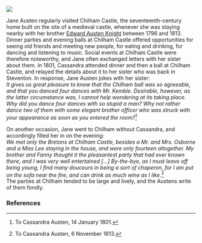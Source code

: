 <a href="https://beta.kent-maps.online"><img src="https://beta.kent-maps.online/juncture/ve-button.png"></a>

<param ve-config title="Jane Austen: Chilham Castle" author="Susan Civale" layout="vtl" banner="/images/banners/19c.jpg">

<param ve-entity eid="Q29303" aliases="Canterbury">
<param ve-entity eid="Q5098912" aliases="Chilham Castle">

Jane Austen regularly visited Chilham Castle, the seventeenth-century home built on the site of a medieval castle, whenever she was staying nearby with her brother [Edward Austen Knight](/austen-godmersham) between 1796 and 1813.  Dinner parties and evening balls at Chilham Castle offered opportunities for seeing old friends and meeting new people, for eating and drinking, for dancing and listening to music.  Social events at Chilham Castle were therefore noteworthy, and Jane often exchanged letters with her sister about them.  In 1801, Cassandra attended dinner and then a ball at Chilham Castle, and relayed the details about it to her sister who was back in Steventon.  In response, Jane Austen jokes with her sister:   
_It gives us great pleasure to know that the Chilham ball was so agreeable, and that you danced four dances with Mr. Kemble.  Desirable, however, as the latter circumstance was, I cannot help wondering at its taking place.  Why did you dance four dances with so stupid a man?  Why not rather dance two of them with some elegant brother officer who was struck with your appearance as soon as you entered the room?_[^ref1]  
<param ve-image url="/austen/images/chilhamcastle.jpg" label="Chilham Castle" attribution="© Martin Crowther"> 

On another occasion, Jane went to Chilham without Cassandra, and accordingly filled her in on the evening:  
_We met only the Bretons at Chilham Castle, besides a Mr. and Mrs. Osborne and a Miss Lee staying in the house, and were only fourteen altogether.  My brother and Fanny thought it the pleasantest party that had ever known there, and I was very well entertained […] By-the-bye, as I must leave off being young, I find many douceurs in being a sort of chaperon, for I am put on the sofa near the fire, and can drink as much wine as I like._[^ref2]    
The parties at Chilham tended to be large and lively, and the Austens write of them fondly.
<param ve-image url="https://raw.githubusercontent.com/kent-map/images/main/austen/Chilham_Castle_MJC.jpg" label="Chilham Castle" attribution="© Martin Crowther"> 

### References

[^ref1]: To Cassandra Austen, 14 January 1801.   
[^ref2]:  To Cassandra Austen, 6 November 1813.   
